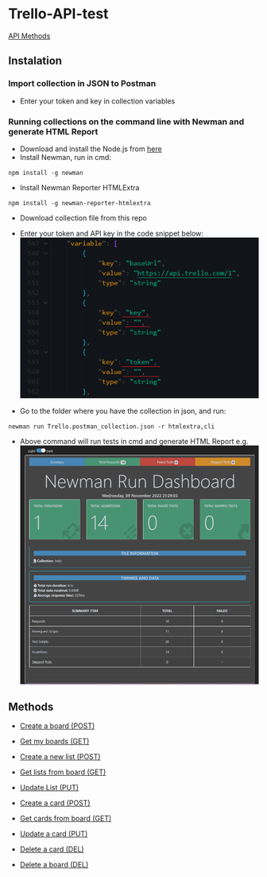 # Trello-API-test

[API Methods](https://developer.atlassian.com/cloud/trello/rest/api-group-actions/)

## Instalation

### Import collection in JSON to Postman

- Enter your token and key in collection variables

### Running collections on the command line with Newman and generate HTML Report

- Download and install the Node.js from [here](https://nodejs.org/en/)
- Install Newman, run in cmd:
```
npm install -g newman
```
- Install Newman Reporter HTMLExtra
```
npm install -g newman-reporter-htmlextra
```
- Download collection file from this repo
- Enter your token and API key in the code snippet below:
![variables](./screenshots/variables.png)

- Go to the folder where you have the collection in json, and run:
```
newman run Trello.postman_collection.json -r htmlextra,cli
```
- Above command will run tests in cmd and generate HTML Report e.g.
![report](./screenshots/report.png)

## Methods

- [Create a board (POST)](https://developer.atlassian.com/cloud/trello/rest/api-group-boards/#api-boards-post)

- [Get my boards (GET)](https://developer.atlassian.com/cloud/trello/rest/api-group-members/#api-members-id-boards-get)

- [Create a new list (POST)](https://developer.atlassian.com/cloud/trello/rest/api-group-boards/#api-boards-id-lists-post)

- [Get lists from board (GET)](https://developer.atlassian.com/cloud/trello/rest/api-group-boards/#api-boards-id-lists-get)

- [Update List (PUT)](https://developer.atlassian.com/cloud/trello/rest/api-group-lists/#api-lists-id-put)

- [Create a card (POST)](https://developer.atlassian.com/cloud/trello/rest/api-group-cards/#api-cards-post)

- [Get cards from board (GET)](https://developer.atlassian.com/cloud/trello/rest/api-group-boards/#api-boards-id-cards-get)

- [Update a card (PUT)](https://developer.atlassian.com/cloud/trello/rest/api-group-cards/#api-cards-id-put)

- [Delete a card (DEL)](https://developer.atlassian.com/cloud/trello/rest/api-group-cards/#api-cards-id-delete)

- [Delete a board (DEL)](https://developer.atlassian.com/cloud/trello/rest/api-group-boards/#api-boards-id-delete)
